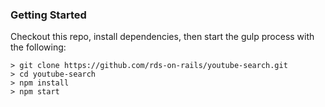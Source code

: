
### Getting Started


Checkout this repo, install dependencies, then start the gulp process with the following:

```
> git clone https://github.com/rds-on-rails/youtube-search.git
> cd youtube-search
> npm install
> npm start
```
